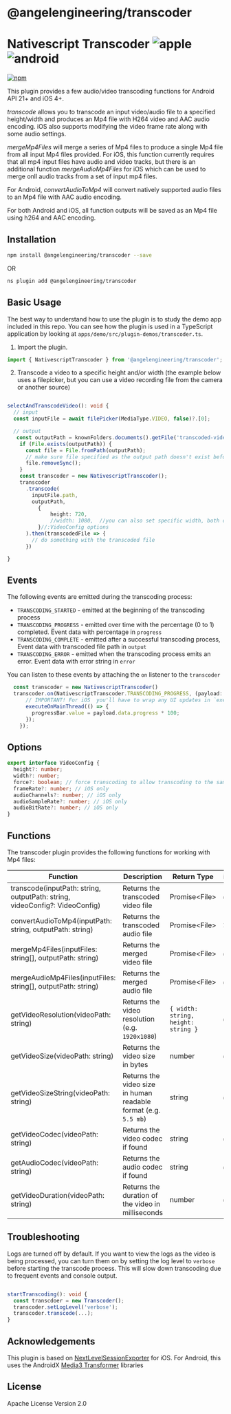 # @angelengineering/transcoder

# Nativescript Transcoder ![apple](https://cdn3.iconfinder.com/data/icons/picons-social/57/16-apple-32.png) ![android](https://cdn4.iconfinder.com/data/icons/logos-3/228/android-32.png)

[![npm](https://img.shields.io/npm/v/@angelengineering/audio-recorder?style=flat-square)](https://www.npmjs.com/package/@angelengineering/transcoder)

This plugin provides a few audio/video transcoding functions for Android API 21+ and iOS 4+. 

*transcode* allows you to transcode an input video/audio file to a specified height/width and produces an Mp4 file with H264 video and AAC audio encoding.  iOS also supports modifying the video frame rate along with some audio settings.

*mergeMp4Files* will merge a series of Mp4 files to produce a single Mp4 file from all input Mp4 files provided. For iOS, this function currently requires that all mp4 input files have audio and video tracks, but there is an additional function *mergeAudioMp4Files* for iOS which can be used to merge onll audio tracks from a set of input mp4 files.

For Android, *convertAudioToMp4* will convert natively supported audio files to an Mp4 file with AAC audio encoding. 

For both Android and iOS, all function outputs will be saved as an Mp4 file using h264 and AAC encoding. 



## Installation

```bash
npm install @angelengineering/transcoder --save
```

OR 

```bash
ns plugin add @angelengineering/transcoder
```

## Basic Usage

The best way to understand how to use the plugin is to study the demo app included in this repo. You can see how the plugin is used in a TypeScript application by looking at `apps/demo/src/plugin-demos/transcoder.ts`.

1. Import the plugin.

```typescript
import { NativescriptTranscoder } from '@angelengineering/transcoder';
```

2. Transcode a video to a specific height and/or width (the example below uses a filepicker, but you can use a video recording file from the camera or another source) 

```typescript

selectAndTranscodeVideo(): void {
  // input
  const inputFile = await filePicker(MediaType.VIDEO, false)?.[0];

  // output
   const outputPath = knownFolders.documents().getFile('transcoded-video.mp4').path;
    if (File.exists(outputPath)) {
      const file = File.fromPath(outputPath);
      // make sure file specified as the output path doesn't exist before starting the transcoding process
      file.removeSync();
    }
    const transcoder = new NativescriptTranscoder();
    transcoder
      .transcode(
        inputFile.path,
        outputPath,
          {
              height: 720,                
              //width: 1080,  //you can also set specific width, both or neither
          }//:VideoConfig options
      ).then(transcodedFile => {
        // do something with the transcoded file
      })

}
```

## Events

The following events are emitted during the transcoding process:

- `TRANSCODING_STARTED` - emitted at the beginning of the transcoding process
- `TRANSCODING_PROGRESS` - emitted over time with the percentage (0 to 1) completed. Event data with percentage in `progress`
- `TRANSCODING_COMPLETE` - emitted after a successful transcoding process, Event data with transcoded file path in `output`
- `TRANSCODING_ERROR` - emitted when the transcoding process emits an error. Event data with error string in `error`


You can listen to these events by attaching the `on` listener to the `transcoder`

```typescript
  const transcoder = new NativescriptTranscoder()
  transcoder.on(NativescriptTranscoder.TRANSCODING_PROGRESS, (payload: MessageData) => {
      // IMPORTANT! For iOS  you'll have to wrap any UI updates in `executeOnMainThread` as the events are emitted from a different thread
      executeOnMainThread(() => {
        progressBar.value = payload.data.progress * 100;
      });
    });
```

## Options 
```typescript
export interface VideoConfig {  
  height?: number;
  width?: number;
  force?: boolean; // force transcoding to allow transcoding to the same or higher quality
  frameRate?: number; // iOS only
  audioChannels?: number; // iOS only
  audioSampleRate?: number; // iOS only
  audioBitRate?: number; // iOS only
}
```

## Functions

The transcoder plugin provides the following functions for working with Mp4 files:

| Function    | Description | Return Type | iOS | Android |
| ----------- | ----------- | ----------- | ----------- | ----------- |
| transcode(inputPath: string, outputPath: string, videoConfig?: VideoConfig)      | Returns the transcoded video file| Promise\<File\> | ✅ | ✅ |
| convertAudioToMp4(inputPath: string, outputPath: string)      | Returns the transcoded audio file| Promise\<File\> | ❌ | ✅ |
| mergeMp4Files(inputFiles: string[], outputPath: string)      | Returns the merged video file| Promise\<File\> | ✅ | ✅ |
| mergeAudioMp4Files(inputFiles: string[], outputPath: string)      | Returns the merged audio file| Promise\<File\> | ✅ | ❌ |
| getVideoResolution(videoPath: string)      | Returns the video resolution (e.g. `1920x1080`) | `{ width: string, height: string }` | ✅ | ✅ |
| getVideoSize(videoPath: string)      | Returns the video size in bytes | number | ✅ | ✅ |
| getVideoSizeString(videoPath: string)      | Returns the video size in human readable format (e.g. `5.5 mb`) | string | ✅ | ✅ |
| getVideoCodec(videoPath: string)      | Returns the video codec if found | string | ✅ | ✅ |
| getAudioCodec(videoPath: string)      | Returns the audio codec if found | string | ✅ | ✅ |
| getVideoDuration(videoPath: string)      | Returns the duration of the video in milliseconds | number | ✅ | ✅ |

## Troubleshooting

Logs are turned off by default. If you want to view the logs as the video is being processed, you can turn them on by setting the log level to `verbose` before starting the transcode process. This will slow down transcoding due to frequent events and console output. 

```typescript

startTranscoding(): void {
  const transcdoer = new Transcoder();
  transcoder.setLogLevel('verbose');
  transcoder.transcode(...);
}
```

  
## Acknowledgements

This plugin is based on [NextLevelSessionExporter](https://github.com/NextLevel/NextLevelSessionExporter) for iOS. For Android, this uses the AndroidX [Media3 Transformer](https://developer.android.com/media/media3/transformer) libraries


## License

Apache License Version 2.0
